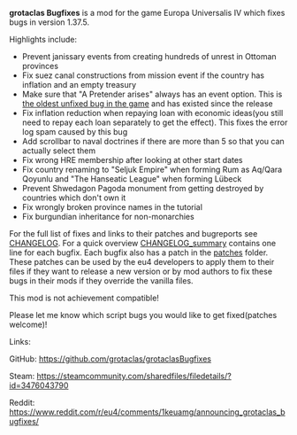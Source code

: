 **grotaclas Bugfixes** is a mod for the game Europa Universalis IV which fixes bugs in version 1.37.5.

Highlights include:
* Prevent janissary events from creating hundreds of unrest in Ottoman provinces
* Fix suez canal constructions from mission event if the country has inflation and an empty treasury
* Make sure that "A Pretender arises" always has an event option. This is [the oldest unfixed bug in the game](https://forum.paradoxplaza.com/forum/threads/possible-issue-with-event-purple_phoenix-1.775354/) and has existed since the release
* Fix inflation reduction when repaying loan with economic ideas(you still need to repay each loan separately to get the effect). This fixes the error log spam caused by this bug
* Add scrollbar to naval doctrines if there are more than 5 so that you can actually select them
* Fix wrong HRE membership after looking at other start dates
* Fix country renaming to "Seljuk Empire" when forming Rum as Aq/Qara Qoyunlu and "The Hanseatic League" when forming Lübeck
* Prevent Shwedagon Pagoda monument from getting destroyed by countries which don't own it
* Fix wrongly broken province names in the tutorial
* Fix burgundian inheritance for non-monarchies

For the full list of fixes and links to their patches and bugreports see [CHANGELOG](CHANGELOG.md). For a quick overview [CHANGELOG_summary](CHANGELOG_summary.md) contains one line for each bugfix. Each bugfix also has a patch in the [patches](patches) folder. These patches can be used by the eu4 developers to apply them to their files if they want to release a new version or by mod authors to fix these bugs in their mods if they override the vanilla files.

This mod is not achievement compatible!

Please let me know which script bugs you would like to get fixed(patches welcome)!

Links:

GitHub: https://github.com/grotaclas/grotaclasBugfixes

Steam: https://steamcommunity.com/sharedfiles/filedetails/?id=3476043790

Reddit: https://www.reddit.com/r/eu4/comments/1keuamg/announcing_grotaclas_bugfixes/
